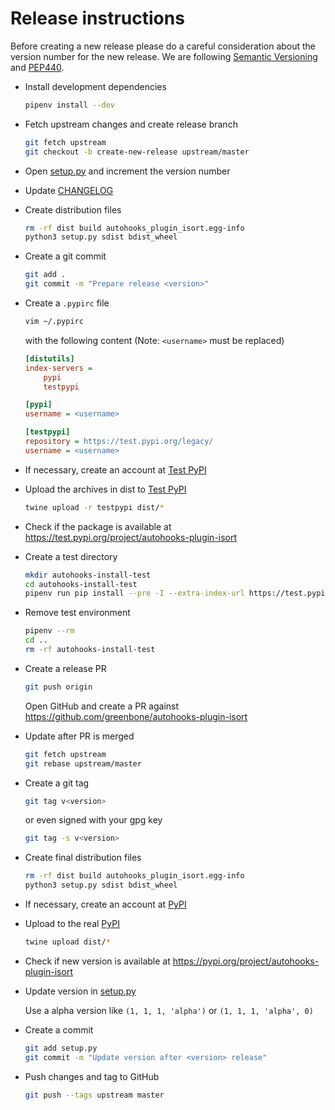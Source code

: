 # Release instructions

Before creating a new release please do a careful consideration about the
version number for the new release. We are following [Semantic Versioning](https://semver.org/)
and [PEP440](https://www.python.org/dev/peps/pep-0440/).

* Install development dependencies

  ```sh
  pipenv install --dev
  ```

* Fetch upstream changes and create release branch

  ```sh
  git fetch upstream
  git checkout -b create-new-release upstream/master
  ```

* Open [setup.py](setup.py) and increment the version number

* Update [CHANGELOG](CHANGELOG.md)

* Create distribution files

  ```sh
  rm -rf dist build autohooks_plugin_isort.egg-info
  python3 setup.py sdist bdist_wheel
  ```

* Create a git commit

  ```sh
  git add .
  git commit -m "Prepare release <version>"
  ```

* Create a `.pypirc` file

  ```sh
  vim ~/.pypirc
  ```

  with the following content (Note: `<username>` must be replaced)

  ```ini
  [distutils]
  index-servers =
      pypi
      testpypi

  [pypi]
  username = <username>

  [testpypi]
  repository = https://test.pypi.org/legacy/
  username = <username>
  ```

* If necessary, create an account at [Test PyPI](https://packaging.python.org/guides/using-testpypi/)

* Upload the archives in dist to [Test PyPI](https://test.pypi.org/)

  ```sh
  twine upload -r testpypi dist/*
  ```

* Check if the package is available at https://test.pypi.org/project/autohooks-plugin-isort

* Create a test directory

  ```sh
  mkdir autohooks-install-test
  cd autohooks-install-test
  pipenv run pip install --pre -I --extra-index-url https://test.pypi.org/simple/ autohooks-plugin-isort
  ```

* Remove test environment

  ```sh
  pipenv --rm
  cd ..
  rm -rf autohooks-install-test
  ```

* Create a release PR

  ```sh
  git push origin
  ```
  Open GitHub and create a PR against https://github.com/greenbone/autohooks-plugin-isort

* Update after PR is merged

  ```sh
  git fetch upstream
  git rebase upstream/master
  ```
* Create a git tag

  ```sh
  git tag v<version>
  ```

  or even signed with your gpg key

  ```sh
  git tag -s v<version>
  ```
* Create final distribution files

  ```sh
  rm -rf dist build autohooks_plugin_isort.egg-info
  python3 setup.py sdist bdist_wheel
  ```

* If necessary, create an account at [PyPI](https://pypi.org/)

* Upload to the real [PyPI](https://pypi.org/)

  ```sh
  twine upload dist/*
  ```

* Check if new version is available at https://pypi.org/project/autohooks-plugin-isort

* Update version in [setup.py](setup.py)

  Use a alpha version like `(1, 1, 1, 'alpha')` or
  `(1, 1, 1, 'alpha', 0)`

* Create a commit

  ```sh
  git add setup.py
  git commit -m "Update version after <version> release"
  ```

* Push changes and tag to GitHub

  ```sh
  git push --tags upstream master
  ```
